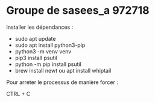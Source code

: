 # Groupe de sasees_a 972718

Installer les dépendances :

- sudo apt update
- sudo apt install python3-pip
- python3 -m venv venv
- pip3 install psutil
- python -m pip install psutil
- brew install newt ou apt install whiptail


Pour arreter le processus de manière  forcer :

CTRL + C